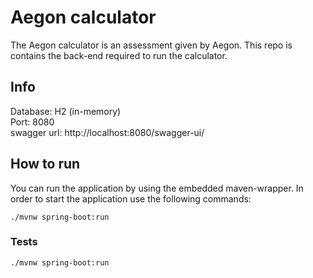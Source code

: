 # Aegon calculator

The Aegon calculator is an assessment given by Aegon. This repo is contains the back-end required to run the calculator.

## Info

Database: H2 (in-memory)  
Port: 8080  
swagger url: http://localhost:8080/swagger-ui/

## How to run

You can run the application by using the embedded maven-wrapper. In order to start the application use the following
commands:

```
./mvnw spring-boot:run
```

### Tests

```
./mvnw spring-boot:run
```